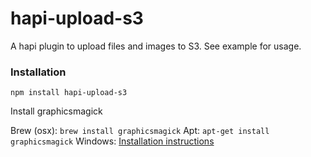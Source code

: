 # hapi-upload-s3

A hapi plugin to upload files and images to S3.  See example for usage.

### Installation

`npm install hapi-upload-s3`

Install graphicsmagick

Brew (osx): `brew install graphicsmagick`
Apt: `apt-get install graphicsmagick`
Windows: [Installation instructions](http://www.graphicsmagick.org/INSTALL-windows.html)